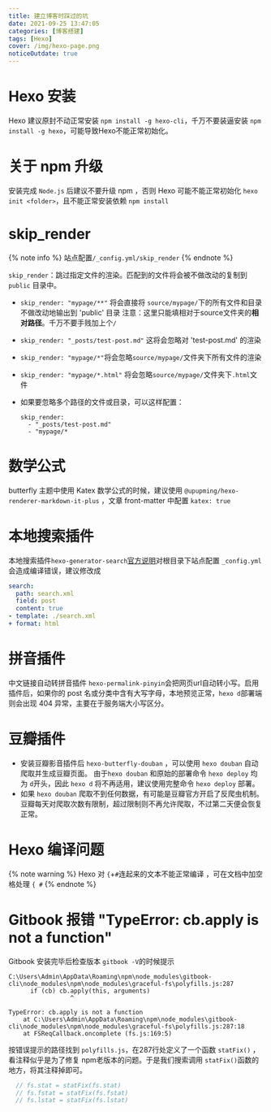 ```yaml
---
title: 建立博客时踩过的坑
date: 2021-09-25 13:47:05
categories: [博客搭建]
tags: [Hexo]
cover: /img/hexo-page.png
noticeOutdate: true
---
```


# Hexo 安装

Hexo 建议原封不动正常安装 `npm install -g hexo-cli`，千万不要装逼安装 `npm install -g hexo`，可能导致Hexo不能正常初始化。

# 关于 npm 升级

安装完成 `Node.js` 后建议不要升级 npm ，否则 Hexo 可能不能正常初始化 `hexo init <folder>`，且不能正常安装依赖 `npm install`


# skip_render

{% note info %} 站点配置`/_config.yml/skip_render`  {% endnote %}

`skip_render`：跳过指定文件的渲染。匹配到的文件将会被不做改动的复制到 `public` 目录中。

- `skip_render: "mypage/**"` 将会直接将 `source/mypage/`下的所有文件和目录不做改动地输出到 'public' 目录
  注意：这里只能填相对于source文件夹的**相对路径**。千万不要手贱加上个`/`

- `skip_render: "_posts/test-post.md"` 这将会忽略对 'test-post.md' 的渲染

- `skip_render: "mypage/*"`将会忽略`source/mypage/`文件夹下所有文件的渲染

- `skip_render: "mypage/*.html"` 将会忽略`source/mypage/`文件夹下`.html`文件

- 如果要忽略多个路径的文件或目录，可以这样配置：

  ```shell
  skip_render: 
    - "_posts/test-post.md"   
    - "mypage/*
  ```

# 数学公式

butterfly 主题中使用 Katex 数学公式的时候，建议使用 `@upupming/hexo-renderer-markdown-it-plus` ，文章 front-matter 中配置 `katex: true`

# 本地搜索插件 

本地搜索插件`hexo-generator-search`[官方说明](https://github.com/wzpan/hexo-generator-search)对根目录下站点配置 `_config.yml` 会造成编译错误，建议修改成

```yaml
search:
  path: search.xml
  field: post
  content: true
- template: ./search.xml
+ format: html
```

# 拼音插件

中文链接自动转拼音插件 `hexo-permalink-pinyin`会把网页url自动转小写。启用插件后，如果你的 post 名或分类中含有大写字母，本地预览正常，`hexo d`部署端则会出现 404 异常，主要在于服务端大小写区分。

# 豆瓣插件

- 安装豆瓣影音插件后 `hexo-butterfly-douban` ，可以使用 `hexo douban` 自动爬取并生成豆瓣页面。
  由于`hexo douban` 和原始的部署命令 `hexo deploy` 均为 `d`开头，因此 `hexo d` 将不再适用，建议使用完整命令 `hexo deploy` 部署。
- 如果 `hexo douban` 爬取不到任何数据，有可能是豆瓣官方开启了反爬虫机制。豆瓣每天对爬取次数有限制，超过限制则不再允许爬取，不过第二天便会恢复正常。

# Hexo 编译问题

{% note warning %} Hexo 对 `{`+`#`连起来的文本不能正常编译 ，可在文档中加空格处理 `{ #`  {% endnote %}

# Gitbook 报错 "TypeError: cb.apply is not a function"

Gitbook 安装完毕后检查版本 `gitbook -V`的时候提示

```shell
C:\Users\Admin\AppData\Roaming\npm\node_modules\gitbook-cli\node_modules\npm\node_modules\graceful-fs\polyfills.js:287
      if (cb) cb.apply(this, arguments)
                 ^

TypeError: cb.apply is not a function
    at C:\Users\Admin\AppData\Roaming\npm\node_modules\gitbook-cli\node_modules\npm\node_modules\graceful-fs\polyfills.js:287:18
    at FSReqCallback.oncomplete (fs.js:169:5)
```

按错误提示的路径找到 `polyfills.js`，在287行处定义了一个函数 `statFix()` ，看注释似乎是为了修复 npm老版本的问题。于是我们搜索调用 `statFix()`函数的地方，将其注释掉即可。

```js
  // fs.stat = statFix(fs.stat)
  // fs.fstat = statFix(fs.fstat)
  // fs.lstat = statFix(fs.lstat)
```

